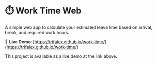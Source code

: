 # ⏱️ Work Time Web

A simple web app to calculate your estimated leave time based on arrival, break, and required work hours.

🔗 **Live Demo**: [https://trifalex.github.io/work-time/](https://trifalex.github.io/work-time/)

This project is available as a live demo at the link above.
